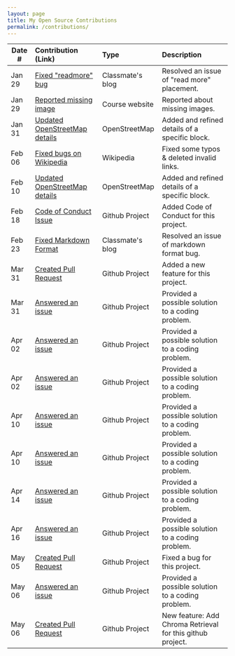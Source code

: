 ```yaml
---
layout: page
title: My Open Source Contributions
permalink: /contributions/
---
```


<!--
Type of the contribution should be "Wikipedia edit", "OpenStreet Map feature", "Documentation", "Course website", "Blog",
"Browser Add-on", etc.

The description should include a brief summary of what you did.

The link should bring us to a public page that shows your contribution. 

Replace the first row with your own contribution. 

-->





| Date #       | Contribution (Link)  | Type  | Description |
|---|:---|:---|:---|
| Jan 29   | [Fixed "readmore" bug](https://github.com/ossd-s25/Zephyr271828-weekly/issues/1) | Classmate's blog | Resolved an issue of "read more" placement. |
| Jan 29   | [Reported missing image](https://github.com/joannakl/ossd/issues/136) | Course website | Reported about missing images. |
| Jan 31   | [Updated OpenStreetMap details](https://www.openstreetmap.org/changeset/161995833#map=19/40.729345/-73.999584) | OpenStreetMap | Added and refined details of a specific block. |
| Feb 06   | [Fixed bugs on Wikipedia](https://en.wikipedia.org/wiki/Special:Contributions/Ailunccc) | Wikipedia | Fixed some typos & deleted invalid links. |
| Feb 10   | [Updated OpenStreetMap details](https://www.openstreetmap.org/changeset/162361687#map=19/40.735576/-73.992150) | OpenStreetMap | Added and refined details of a specific block. |
| Feb 18   | [Code of Conduct Issue](https://github.com/zhaozh10/ChatCAD/issues/13) | Github Project | Added Code of Conduct for this project. |
| Feb 23   | [Fixed Markdown Format](https://github.com/ossd-s25/Harry-Yang0518-weekly/issues/1) | Classmate's blog | Resolved an issue of markdown format bug. |
| Mar 31   | [Created Pull Request](https://github.com/bevacqua/dragula/pull/712) | Github Project | Added a new feature for this project. |
| Mar 31   | [Answered an issue](https://github.com/single-spa/single-spa/issues/1298) | Github Project | Provided a possible solution to a coding problem. |
| Apr 02   | [Answered an issue](https://github.com/clauderic/react-sortable-hoc/issues/887) | Github Project | Provided a possible solution to a coding problem. |
| Apr 02   | [Answered an issue](https://github.com/arc53/DocsGPT/issues/1717) | Github Project | Provided a possible solution to a coding problem. |
| Apr 10   | [Answered an issue](https://github.com/Tencent/Hippy/issues/4236) | Github Project | Provided a possible solution to a coding problem. |
| Apr 10   | [Answered an issue](https://github.com/expo/expo/issues/36079) | Github Project | Provided a possible solution to a coding problem. |
| Apr 14   | [Answered an issue](https://github.com/vercel/ai-chatbot/issues/925) | Github Project | Provided a possible solution to a coding problem. |
| Apr 16   | [Answered an issue](https://github.com/Zackriya-Solutions/meeting-minutes/issues/64) | Github Project | Provided a possible solution to a coding problem. |
| May 05   | [Created Pull Request](https://github.com/LadybirdBrowser/ladybird/pull/4610) | Github Project | Fixed a bug for this project. |
| May 06   | [Answered an issue](https://github.com/Stirling-Tools/Stirling-PDF/issues/3477) | Github Project | Provided a possible solution to a coding problem. |
| May 06   | [Created Pull Request](https://github.com/awslabs/agent-squad/pull/324) | Github Project | New feature: Add Chroma Retrieval for this github project. |
